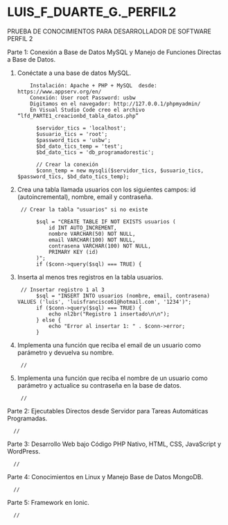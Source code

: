 


# LUIS_F_DUARTE_G._PERFIL2

PRUEBA DE CONOCIMIENTOS PARA DESARROLLADOR DE SOFTWARE PERFIL 2

Parte 1: Conexión a Base de Datos MySQL y Manejo de Funciones Directas a Base de Datos.
      
1.	Conéctate a una base de datos MySQL.
         
            Instalación: Apache + PHP + MySQL  desde: https://www.appserv.org/en/
            Conexión: User root Password: usbw
            Digitamos en el navegador: http://127.0.0.1/phpmyadmin/
            En Visual Studio Code creo el archivo “lfd_PARTE1_creacionbd_tabla_datos.php”

              $servidor_tics = 'localhost';
              $usuario_tics = 'root';
              $password_tics = 'usbw';
              $bd_dato_tics_temp = 'test';
              $bd_dato_tics = 'db_programadorestic';
      
              // Crear la conexión 
              $conn_temp = new mysqli($servidor_tics, $usuario_tics, $password_tics, $bd_dato_tics_temp);

        	
3.	Crea una tabla llamada usuarios con los siguientes campos: id (autoincremental),
      nombre, email y contraseña.

         // Crear la tabla "usuarios" si no existe
  	
              $sql = "CREATE TABLE IF NOT EXISTS usuarios (
                  id INT AUTO_INCREMENT,
                  nombre VARCHAR(50) NOT NULL,
                  email VARCHAR(100) NOT NULL,
                  contrasena VARCHAR(100) NOT NULL,
                  PRIMARY KEY (id)
              )";
              if ($conn->query($sql) === TRUE) {
  	
5.	Inserta al menos tres registros en la tabla usuarios.

         // Insertar registro 1 al 3
              $sql = "INSERT INTO usuarios (nombre, email, contrasena) VALUES ('luis', 'luisfrancisco61@hotmail.com', '1234')";
              if ($conn->query($sql) === TRUE) {
                  echo nl2br("Registro 1 insertado\n\n");
              } else {
                  echo "Error al insertar 1: " . $conn->error;
              }
   
6.	Implementa una función que reciba el email de un usuario como parámetro y devuelva su nombre.

         //
   
8.	Implementa una función que reciba el nombre de un usuario como parámetro y actualice su contraseña en la base de datos.

         //

Parte 2: Ejecutables Directos desde Servidor para Tareas Automáticas Programadas.

      //

Parte 3: Desarrollo Web bajo Código PHP Nativo, HTML, CSS, JavaScript y WordPress.

      //

Parte 4: Conocimientos en Linux y Manejo Base de Datos MongoDB.

      //

Parte 5: Framework en Ionic.

      //
